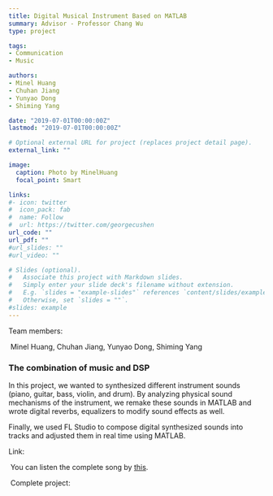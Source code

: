 ```yaml
---
title: Digital Musical Instrument Based on MATLAB
summary: Advisor - Professor Chang Wu
type: project

tags: 
- Communication
- Music

authors:
- Minel Huang
- Chuhan Jiang
- Yunyao Dong
- Shiming Yang

date: "2019-07-01T00:00:00Z"
lastmod: "2019-07-01T00:00:00Z"

# Optional external URL for project (replaces project detail page).
external_link: ""

image:
  caption: Photo by MinelHuang
  focal_point: Smart

links:
#- icon: twitter
#  icon_pack: fab
#  name: Follow
#  url: https://twitter.com/georgecushen
url_code: ""
url_pdf: ""
#url_slides: ""
#url_video: ""

# Slides (optional).
#   Associate this project with Markdown slides.
#   Simply enter your slide deck's filename without extension.
#   E.g. `slides = "example-slides"` references `content/slides/example-slides.md`.
#   Otherwise, set `slides = ""`.
#slides: example
---
```


Team members:

​		Minel Huang, Chuhan Jiang, Yunyao Dong, Shiming Yang

### The combination of music and DSP

In this project, we wanted to synthesized different instrument sounds (piano, guitar, bass, violin, and drum). By analyzing physical sound mechanisms of the instrument, we remake these sounds in MATLAB and wrote digital reverbs, equalizers to modify sound effects as well.

Finally, we used FL Studio to compose digital synthesized sounds into tracks and adjusted them in real time using MATLAB. 

Link:

​		You can listen the complete song by [this](https://huangxy-minel.github.io/assets/スパークル.wav). 

​		Complete project: